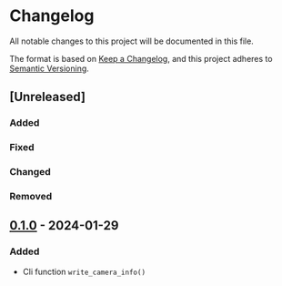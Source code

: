 # Changelog

All notable changes to this project will be documented in this file.

The format is based on [Keep a Changelog](https://keepachangelog.com/en/1.0.0/),
and this project adheres to [Semantic Versioning](https://semver.org/spec/v2.0.0.html).

## [Unreleased]

### Added

### Fixed

### Changed

### Removed

## [0.1.0] - 2024-01-29

### Added
- Cli function `write_camera_info()`

[0.1.0]: https://github.com/IslasGECI/clean_camera_data/compare/v0.1.0
